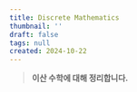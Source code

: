 ```yaml
---
title: Discrete Mathematics
thumbnail: ''
draft: false
tags: null
created: 2024-10-22
---
```



 > 
 > **이산 수학에 대해 정리합니다.**
